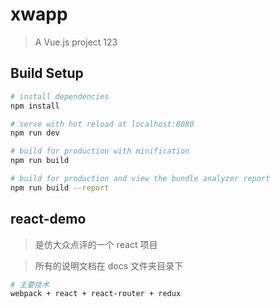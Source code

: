 # xwapp

> A Vue.js project
> 123

## Build Setup

``` bash
# install dependencies
npm install

# serve with hot reload at localhost:8080
npm run dev

# build for production with minification
npm run build

# build for production and view the bundle analyzer report
npm run build --report
```
## react-demo
>是仿大众点评的一个 react 项目

> 所有的说明文档在 docs 文件夹目录下

```bash
# 主要技术
webpack + react + react-router + redux 
```
